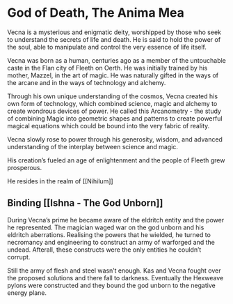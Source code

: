 # God of Death, The Anima Mea

Vecna is a mysterious and enigmatic deity, worshipped by those who seek to understand the secrets of life and death. He is said to hold the power of the soul, able to manipulate and control the very essence of life itself.

Vecna was born as a human, centuries ago as a member of the untouchable caste in the Flan city of Fleeth on Oerth. He was initially trained by his mother, Mazzel, in the art of magic.
He was naturally gifted in the ways of the arcane and in the ways of technology and alchemy.

Through his own unique understanding of the cosmos, Vecna created his own form of technology, which combined science, magic and alchemy to create wondrous devices of power. He called this Arcanometry - the study of combining Magic into geometric shapes and patterns to create powerful magical equations which could be bound into the very fabric of reality.

Vecna slowly rose to power through his generosity, wisdom, and advanced understanding of the interplay between science and magic.

His creation’s fueled an age of enlightenment and the people of Fleeth grew prosperous.

He resides in the realm of [[Nihilum]]



## Binding [[Ishna - The God Unborn]]
During Vecna’s prime he became aware of the eldritch entity and the power he represented. The magician waged war on the god unborn and his eldritch aberrations. Realising the powers that he wielded, he turned to necromancy and engineering to construct an army of warforged and the undead. Afterall, these constructs were the only entities he couldn’t corrupt. 

Still the army of flesh and steel wasn’t enough. Kas and Vecna fought over the proposed solutions and there fall to darkness. Eventually the Hexweave pylons were constructed and they bound the god unborn to the negative energy plane. 

